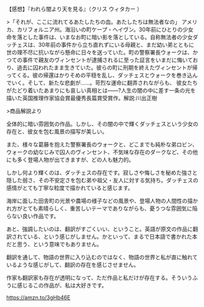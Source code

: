 【感想】『われら闇より天を見る』（クリス ウィタカー ）

\>「それが、ここに流れてるあたしたちの血。あたしたちは無法者なの」 アメリカ、カリフォルニア州。海沿いの町ケープ・ヘイヴン。30年前にひとりの少女命を落とした事件は、いまなお町に暗い影を落としている。自称無法者の少女ダッチェスは、30年前の事件から立ち直れずにいる母親と、まだ幼い弟とともに世の理不尽に抗いながら懸命に日々を送っていた。町の警察署長ウォークは、かつての事件で親友のヴィンセントが逮捕されるに至った証言をいまだに悔いており、過去に囚われたまま生きていた。彼らの町に刑期を終えたヴィンセントが帰ってくる。彼の帰還はかりそめの平穏を乱し、ダッチェスとウォークを巻き込んでいく。そして、新たな悲劇が......。苛烈な運命に翻弄されながらも、 彼女たちがたどり着いたあまりにも哀しい真相とは――?人生の闇の中に差す一条の光を描いた英国推理作家協会賞最優秀長篇賞受賞作。解説:川出正樹

\>商品解説より

全体的に暗い雰囲気の作品。しかし、その闇の中で輝くダッチェスという少女の存在と、彼女を包む風景の描写が美しい。

また、様々な葛藤を抱えた警察署長のウォークと、どこまでも純朴な弟ロビン、ウォークの幼なじみで囚人のヴィンセント、不気味な存在のダークなど、その他にも多く登場人物が出てきますが、どの人も魅力的。

しかし何より輝くのは、ダッチェスの存在です。寂しさや悔しさを秘めた強さと隠した弱さ、その不安定さを包む弟や祖父・友人に対する気持ち。ダッチェスの感情がとても丁寧な粒度で描かれていると感じます。

海岸に面した田舎町の光景や農場の様子などの風景や、登場人物の人間性の描かれ方がとても素晴らしく、重苦しいテーマでありながらも、憂うつな雰囲気に陥らない良い作品です。

あと、強調したいのは、翻訳がすごくいい、ということ。英語が原文の作品に翻訳されている、という感じがしません。かといって、まるで日本語で書かれた本だと思う、という意味でもありません。

翻訳を通して、物語の世界に入り込むのではなく、物語の世界と私が直に触れているような感じがして、翻訳の存在を感じさせません。

作家も翻訳家も存在が透明になって、ただ作品と私だけが存在する。そういうふうに感じるこの作品が、私は大好きです。

<https://amzn.to/3gHb46E>

